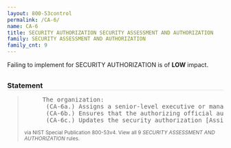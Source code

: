 ```yaml
---
layout: 800-53control
permalink: /CA-6/
name: CA-6
title: SECURITY AUTHORIZATION SECURITY ASSESSMENT AND AUTHORIZATION
family: SECURITY ASSESSMENT AND AUTHORIZATION
family_cnt: 9
---
```

<p class="text-info">Failing to implement for SECURITY AUTHORIZATION is of <b>LOW</b> impact.</p>

<h3 style="border-bottom:1px solid #ddd;margin:30px 0 8px 0;">Statement</h3>
<blockquote>
<pre>     The organization: 
      (CA-6a.) Assigns a senior-level executive or manager as the authorizing official for the information system; 
      (CA-6b.) Ensures that the authorizing official authorizes the information system for processing before commencing operations; and 
      (CA-6c.) Updates the security authorization [Assignment: organization-defined frequency]. 
</pre>
<p><small>via NIST Special Publication 800-53v4. View all 9 <i>SECURITY ASSESSMENT AND AUTHORIZATION</i> rules. <a href="/cce/ssg/group/$Group_id"><span class="glyphicon glyphicon-link"></span></a> </small></p>
</blockquote>

